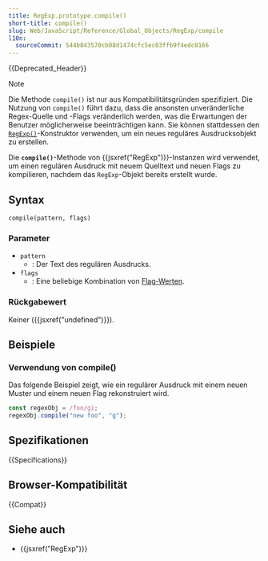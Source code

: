 ```yaml
---
title: RegExp.prototype.compile()
short-title: compile()
slug: Web/JavaScript/Reference/Global_Objects/RegExp/compile
l10n:
  sourceCommit: 544b843570cb08d1474cfc5ec03ffb9f4edc0166
---
```


{{Deprecated_Header}}

> [!NOTE]
> Die Methode `compile()` ist nur aus Kompatibilitätsgründen spezifiziert. Die Nutzung von `compile()` führt dazu, dass die ansonsten unveränderliche Regex-Quelle und -Flags veränderlich werden, was die Erwartungen der Benutzer möglicherweise beeinträchtigen kann. Sie können stattdessen den [`RegExp()`](/de/docs/Web/JavaScript/Reference/Global_Objects/RegExp/RegExp)-Konstruktor verwenden, um ein neues reguläres Ausdrucksobjekt zu erstellen.

Die **`compile()`**-Methode von {{jsxref("RegExp")}}-Instanzen wird verwendet, um einen regulären Ausdruck mit neuem Quelltext und neuen Flags zu kompilieren, nachdem das `RegExp`-Objekt bereits erstellt wurde.

## Syntax

```js-nolint
compile(pattern, flags)
```

### Parameter

- `pattern`
  - : Der Text des regulären Ausdrucks.
- `flags`
  - : Eine beliebige Kombination von [Flag-Werten](/de/docs/Web/JavaScript/Reference/Global_Objects/RegExp/RegExp#flags).

### Rückgabewert

Keiner ({{jsxref("undefined")}}).

## Beispiele

### Verwendung von compile()

Das folgende Beispiel zeigt, wie ein regulärer Ausdruck mit einem neuen Muster und einem neuen Flag rekonstruiert wird.

```js
const regexObj = /foo/gi;
regexObj.compile("new foo", "g");
```

## Spezifikationen

{{Specifications}}

## Browser-Kompatibilität

{{Compat}}

## Siehe auch

- {{jsxref("RegExp")}}
